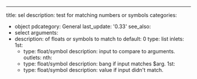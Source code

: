 ---
title: sel
description: test for matching numbers or symbols
categories:
- object
pdcategory: General
last_update: '0.33'
see_also:
- select
arguments:
- description: of floats or symbols to match to
  default: 0
  type: list
inlets:
  1st:
  - type: float/symbol
    description: input to compare to arguments.
outlets:
  nth:
  - type: float/symbol
    description: bang if input matches $arg.
  1st:
  - type: float/symbol
    description: value if input didn't match.
